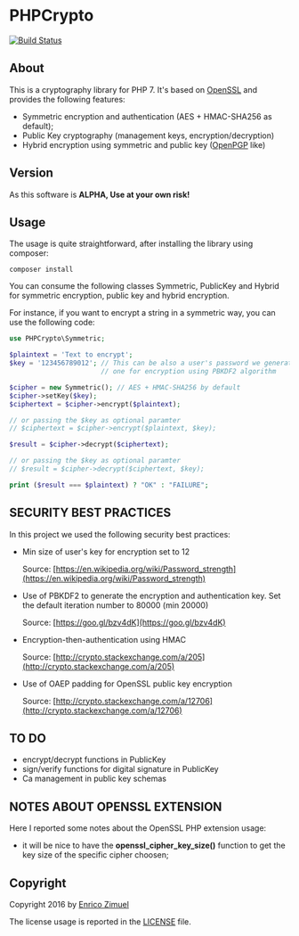 # PHPCrypto

[![Build Status](https://secure.travis-ci.org/ezimuel/phpcrypto.svg?branch=master)](https://secure.travis-ci.org/ezimuel/phpcrypto)


## About

This is a cryptography library for PHP 7. It's based on [OpenSSL](http://php.net/manual/en/book.openssl.php) and provides the following features:

- Symmetric encryption and authentication (AES + HMAC-SHA256 as default);
- Public Key cryptography (management keys, encryption/decryption)
- Hybrid encryption using symmetric and public key ([OpenPGP](http://www.ietf.org/rfc/rfc4880.txt) like)

## Version

As this software is **ALPHA, Use at your own risk!**

## Usage

The usage is quite straightforward, after installing the library using composer:

```
composer install
```

You can consume the following classes Symmetric, PublicKey and Hybrid for
symmetric encryption, public key and hybrid encryption.

For instance, if you want to encrypt a string in a symmetric way, you can use
the following code:

```php
use PHPCrypto\Symmetric;

$plaintext = 'Text to encrypt';
$key = '123456789012'; // This can be also a user's password we generate a new
                       // one for encryption using PBKDF2 algorithm

$cipher = new Symmetric(); // AES + HMAC-SHA256 by default
$cipher->setKey($key);
$ciphertext = $cipher->encrypt($plaintext);

// or passing the $key as optional paramter
// $ciphertext = $cipher->encrypt($plaintext, $key);

$result = $cipher->decrypt($ciphertext);

// or passing the $key as optional paramter
// $result = $cipher->decrypt($ciphertext, $key);

print ($result === $plaintext) ? "OK" : "FAILURE";
```

## SECURITY BEST PRACTICES

In this project we used the following security best practices:

- Min size of user's key for encryption set to 12

   Source: [https://en.wikipedia.org/wiki/Password_strength](https://en.wikipedia.org/wiki/Password_strength)

- Use of PBKDF2 to generate the encryption and authentication key. Set the default iteration number to 80000 (min 20000)

   Source: [https://goo.gl/bzv4dK](https://goo.gl/bzv4dK)

- Encryption-then-authentication using HMAC

   Source: [http://crypto.stackexchange.com/a/205](http://crypto.stackexchange.com/a/205)

- Use of OAEP padding for OpenSSL public key encryption

   Source: [http://crypto.stackexchange.com/a/12706](http://crypto.stackexchange.com/a/12706)

## TO DO

- encrypt/decrypt functions in PublicKey
- sign/verify functions for digital signature in PublicKey
- Ca management in public key schemas

## NOTES ABOUT OPENSSL EXTENSION

Here I reported some notes about the OpenSSL PHP extension usage:

- it will be nice to have the **openssl_cipher_key_size()** function to get the
  key size of the specific cipher choosen;


## Copyright

Copyright 2016 by [Enrico Zimuel](http://www.zimuel.it)

The license usage is reported in the [LICENSE](LICENSE) file.
